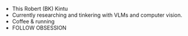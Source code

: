 - This Robert (BK) Kintu
- Currently researching and tinkering with VLMs and computer vision.
- Coffee & running
- FOLLOW OBSESSION

<!---
Bob-Kintu/Bob-Kintu is a ✨ special ✨ repository because its `README.md` (this file) appears on your GitHub profile.
You can click the Preview link to take a look at your changes.
--->
